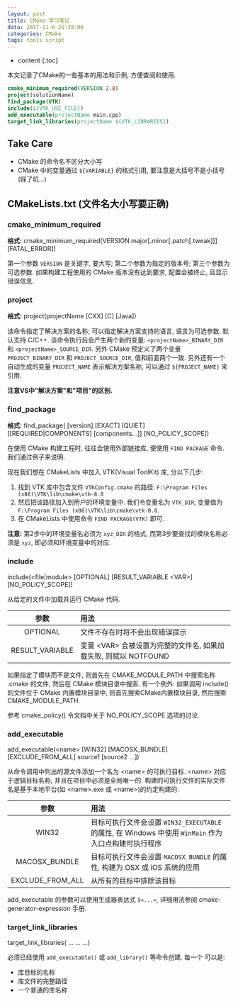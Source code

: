 ```yaml
---
layout: post
title: CMake 学习笔记
data: 2017-11-6 21:38:00
categories: CMake
tags: tools script
---
```


* content
{:toc}

本文记录了CMake的一些基本的用法和示例, 方便查阅和使用. 

```cmake
cmake_minimum_required(VERSION 2.8)
project(solutionName)
find_package(VTK)
include(${VTK_USE_FILE})
add_executable(projectName main.cpp)
target_link_libraries(projectName ${VTK_LIBRARIES})
```




## Take Care

* CMake 的命令名不区分大小写
* CMake 中的变量通过 `${VARIABLE}` 的格式引用, 要注意是大括号不是小括号(踩了坑...)


## CMakeLists.txt (文件名大小写要正确)

### cmake\_minimum\_required

**格式:** cmake\_minimum\_required(VERSION major[.minor[.patch[.tweak]]] [FATAL_ERROR])

第一个参数 `VERSION` 是关键字, 要大写; 第二个参数为指定的版本号; 第三个参数为可选参数. 如果构建工程使用的 CMake 版本没有达到要求, 配置会被终止, 且显示错误信息. 


### project

**格式:** project(projectName [CXX] [C] [Java])

该命令指定了解决方案的名称; 可以指定解决方案支持的语言, 语言为可选参数. 默认支持 C/C++. 该命令执行后会产生两个新的变量: `<projectName>_BINARY_DIR` 和 `<projectName>_SOURCE_DIR`. 另外 CMake 预定义了两个变量 `PROJECT_BINARY_DIR` 和 `PROJECT_SOURCE_DIR`, 值和前面两个一致. 另外还有一个自动生成的变量 `PROJECT_NAME` 表示解决方案名称, 可以通过 `${PROJECT_NAME}` 来引用. 

**注意VS中"解决方案"和"项目"的区别.**


### find_package

**格式:** find\_package(<package> [version] [EXACT] [QUIET] [[REQUIRED|COMPONENTS] [components...]] [NO\_POLICY\_SCOPE])

在使用 CMake 构建工程时, 往往会使用外部链接库, 便使用 `FIND PACKAGE` 命令. 我们通过例子来说明.

现在我们想在 CMakeLists 中加入 VTK(Visual ToolKit) 库, 分以下几步:

1. 找到 VTK 库中包含文件 `VTKConfig.cmake` 的路径: `F:\Program Files (x86)\VTK\lib\cmake\vtk-8.0`
2. 然后把该路径加入到用户的环境变量中. 我们令变量名为 `VTK_DIR`, 变量值为 `F:\Program Files (x86)\VTK\lib\cmake\vtk-8.0`.
3. 在 CMakeLists 中使用命令 `FIND PACKAGE(VTK)` 即可.

**注意:** 第2步中的环境变量名必须为 `xyz_DIR` 的格式, 而第3步要查找的模块名称必须是 `xyz`, 即必须和环境变量中的对应.  


### include

include(<file\|module> [OPTIONAL] [RESULT\_VARIABLE \<VAR\>] [NO\_POLICY\_SCOPE])

从给定的文件中加载并运行 CMake 代码. 

| 参数 | 用法 |
|:----:|:-----|
| OPTIONAL | 文件不存在时将不会出现错误提示 |
| RESULT_VARIABLE | 变量 \<VAR\> 会被设置为完整的文件名, 如果加载失败, 则赋以 NOTFOUND |

如果指定了模块而不是文件, 则首先在 CMAKE\_MODULE\_PATH 中搜索名称 <modulename>.cmake 的文件, 然后在 CMake 模块目录中搜索. 有一个例外: 如果调用 include() 的文件位于 CMake 内置模块目录中, 则首先搜索CMake内置模块目录, 然后搜索 CMAKE\_MODULE\_PATH.

参考 cmake\_policy() 令文档中关于 NO\_POLICY_SCOPE 选项的讨论.

### add_executable

add\_executable(\<name\> [WIN32] [MACOSX\_BUNDLE] [EXCLUDE\_FROM_ALL] source1 [source2 ...])

从命令调用中列出的源文件添加一个名为 \<name\> 的可执行目标. \<name\> 对应于逻辑目标名称, 并且在项目中必须是全局唯一的. 构建的可执行文件的实际文件名是基于本地平台(如 \<name\>.exe 或 \<name\>)的约定构建的.

| 参数 | 用法 |
|:----:|:-----|
| WIN32 | 目标可执行文件会设置 `WIN32_EXECUTABLE` 的属性, 在 Windows 中使用 `WinMain` 作为入口点构建可执行程序 |
| MACOSX_BUNDLE | 目标可执行文件会设置 `MACOSX_BUNDLE` 的属性, 构建为 OSX 或 iOS 系统的应用 |
| EXCLUDE\_FROM_ALL | 从所有的目标中排除该目标 |

add_executable 的参数可以使用生成器表达式 `$<...>`, 详细用法参阅 cmake-generator-expression 手册.


### target\_link\_libraries

target\_link\_libraries(<target> ... <item>... ...)

<target> 必须已经使用 `add_executable()` 或 `add_library()` 等命令创建. 每一个 <item> 可以是:
* 库目标的名称
* 库文件的完整路径
* 一个普通的库名称
